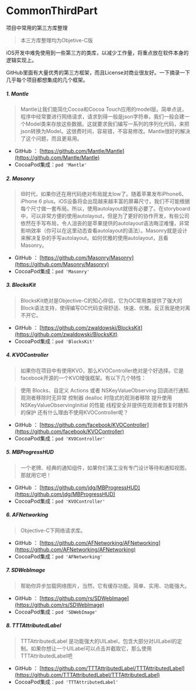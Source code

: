 # CommonThirdPart
项目中常用的第三方库整理


> 本三方库整理均为Objetive-C版


iOS开发中难免使用到一些第三方的类库，以减少工作量，将重点放在软件本身的逻辑实现上。

GitHub里面有大量优秀的第三方框架，而且License对商业很友好。一下摘录一下几乎每个项目都想集成的几个框架。


##### 1. Mantle


> Mantle让我们能简化Cocoa和Cocoa Touch应用的model层。简单点说，程序中经常要进行网络请求，请求到得一般是json字符串，我们一般会建一个Model类来存放这些数据。这就要求我们编写一系列的序列化代码，来把json转换为Model。这很费时间，容易错，不容易修改。Mantle很好的解决了这个问题，而且更易用。


* GitHub ： [https://github.com/Mantle/Mantle](https://github.com/Mantle/Mantle)
* CocoaPod集成：```pod 'Mantle'```


##### 2. Masonry

> IB时代，如果你还在用代码绝对布局就太low了。随着苹果发布iPhone6、iPhone 6 plus。iOS设备将会出现越来越丰富的屏幕尺寸，我们不可能根据每个尺寸做一套布局。所以，使用autolayout就很有必要了。在storyboard中，可以非常方便的使用autolayout，但是为了更好的协作开发，有些公司依然在手写布局，令人沮丧的是苹果提供的autolayout语法晦涩难懂，非常影响效率（你可以在这里动态查看autolayout的语法）。Masonry就是设计来解决复杂的手写autolayout。如何优雅的使用autolayout，且看Masonry。


* GitHub ： [https://github.com/Masonry/Masonry](https://github.com/Masonry/Masonry)
* CocoaPod集成：```pod 'Masonry'```


##### 3. BlocksKit


> BlocksKit绝对是Objective-C的知心伴侣，它为OC常用类提供了强大的Block语法支持，使得编写OC代码变得舒适、快速、优雅。反正我是绝对离不开它。


* GitHub ： [https://github.com/zwaldowski/BlocksKit](https://github.com/zwaldowski/BlocksKit)
* CocoaPod集成：```pod 'BlocksKit'```


##### 4. KVOController


> 如果你在项目中有使用KVO，那么KVOController绝对是个好选择。它是facebook开源的一个KVO增强框架。有以下几个特性：

> 使用 Blocks、自定义 Actions 或者 NSKeyValueObserving 回调进行通知.
观测者移除时无异常
控制器 dealloc 时隐式的观测者移除
提升使用 NSKeyValueObservingInitial 的性能
线程安全并提供在观测者恢复时额外的保护
还有什么理由不使用KVOController呢？

* GitHub ： [https://github.com/facebook/KVOController](https://github.com/facebook/KVOController)
* CocoaPod集成：```pod 'KVOController'```


##### 5. MBProgressHUD


> 一个老牌、经典的通知组件，如果你们美工没有专门设计等待和通知视图，那就用它吧！


* GitHub ： [https://github.com/jdg/MBProgressHUD](https://github.com/jdg/MBProgressHUD)
* CocoaPod集成：```pod 'KVOController'```


##### 6. AFNetworking


> Objective-C下网络请求库。

* GitHub ： [https://github.com/AFNetworking/AFNetworking](https://github.com/AFNetworking/AFNetworking)
* CocoaPod集成：```pod 'AFNetworking'```


##### 7. SDWebImage

> 帮助你异步加载网络图片，当然，它有缓存功能。简单、实用、功能强大。

* GitHub ： [https://github.com/rs/SDWebImage](https://github.com/rs/SDWebImage)
* CocoaPod集成：```pod 'SDWebImage'```


##### 8. TTTAttributedLabel

> TTTAttributedLabel 是功能强大的UILabel，包含大部分对UILabel的定制。如果你想让一个UILabel可以点击并截取它，那么使用TTTAttributedLabel吧

* GitHub ： [https://github.com/TTTAttributedLabel/TTTAttributedLabel](https://github.com/TTTAttributedLabel/TTTAttributedLabel)
* CocoaPod集成：```pod 'TTTAttributedLabel'```